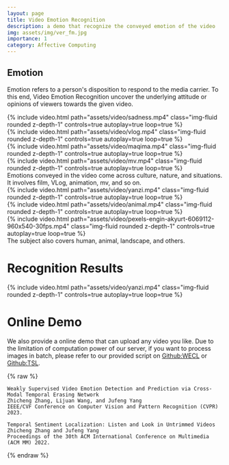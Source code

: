 ```yaml
---
layout: page
title: Video Emotion Recognition
description: a demo that recognize the conveyed emotion of the video
img: assets/img/ver_fm.jpg
importance: 1
category: Affective Computing
---
```




## Emotion

Emotion refers to a person's disposition to respond to the media carrier. To this end, Video Emotion Recognition uncover the underlying attitude or opinions of viewers towards the given video.


<div class="row mt-3">
    <div class="col-sm mt-3 mt-md-0">
        {% include video.html path="assets/video/sadness.mp4" class="img-fluid rounded z-depth-1" controls=true autoplay=true loop=true %}
    </div>
    <div class="col-sm mt-3 mt-md-0">
        {% include video.html path="assets/video/vlog.mp4" class="img-fluid rounded z-depth-1" controls=true autoplay=true loop=true %}
    </div>
    <div class="col-sm mt-3 mt-md-0">
        {% include video.html path="assets/video/maqima.mp4" class="img-fluid rounded z-depth-1" controls=true autoplay=true loop=true %}
    </div>
    <div class="col-sm mt-3 mt-md-0">
        {% include video.html path="assets/video/mv.mp4" class="img-fluid rounded z-depth-1" controls=true autoplay=true loop=true %}
    </div>
</div>
<div class="caption">
    Emotions conveyed in the video come across culture, nature, and situations.
    It involves film, VLog, animation, mv, and so on.
</div>

<div class="row mt-3">
    <div class="col-sm mt-4 mt-md-0">
        {% include video.html path="assets/video/yanzi.mp4" class="img-fluid rounded z-depth-1" controls=true autoplay=true loop=true %}
    </div>
    <div class="col-sm mt-4 mt-md-0">
        {% include video.html path="assets/video/animal.mp4" class="img-fluid rounded z-depth-1" controls=true autoplay=true loop=true %}
    </div>
    <div class="col-sm mt-4 mt-md-0">
        {% include video.html path="assets/video/pexels-engin-akyurt-6069112-960x540-30fps.mp4" class="img-fluid rounded z-depth-1" controls=true autoplay=true loop=true %}
    </div>
</div>
<div class="caption">
The subject also covers human, animal, landscape, and others.
</div>


# Recognition Results

<div class="row mt-3">
    <div class="col-sm mt-6 mt-md-0">
        {% include video.html path="assets/video/yanzi.mp4" class="img-fluid rounded z-depth-1" controls=true autoplay=true loop=true %}
    </div>
    <div class="col-sm mt-6 mt-md-0">
        <script src="mermaid.full.min.js">
            <div class="mermaid">
                graph TD;
                A-->B;
                A-->C;
                B-->D;
                C-->D;
            </div>
        </script>
    </div>
</div>

# Online Demo

We also provide a online demo that can upload any video you like.
Due to the limitation of computation power of our server, if you want to process images in batch, please refer to our provided script on [Github:WECL](https://github.com/nku-zhichengzhang/WECL) or [Github:TSL](https://github.com/nku-zhichengzhang/TSL300).

{% raw %}
```
Weakly Supervised Video Emotion Detection and Prediction via Cross-Modal Temporal Erasing Network
Zhicheng Zhang, Lijuan Wang, and Jufeng Yang
IEEE/CVF Conference on Computer Vision and Pattern Recognition (CVPR) 2023.
```
```
Temporal Sentiment Localization: Listen and Look in Untrimmed Videos
Zhicheng Zhang and Jufeng Yang
Proceedings of the 30th ACM International Conference on Multimedia (ACM MM) 2022.
```
{% endraw %}
